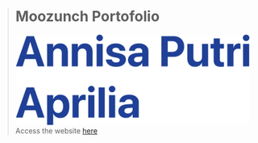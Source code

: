 > # Moozunch Portofolio
> ![Name](svg/name.svg)
> Access the website [here](https://moozunch.github.io/moozunch-portofolio/)
> 